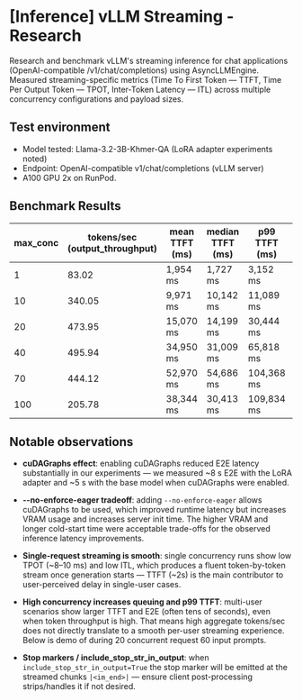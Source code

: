 # [Inference] vLLM Streaming - Research

Research and benchmark vLLM's streaming inference for chat applications (OpenAI-compatible /v1/chat/completions) using AsyncLLMEngine. Measured streaming-specific metrics (Time To First Token — TTFT, Time Per Output Token — TPOT, Inter-Token Latency — ITL) across multiple concurrency configurations and payload sizes.

## Test environment
* Model tested: Llama-3.2-3B-Khmer-QA (LoRA adapter experiments noted)
* Endpoint: OpenAI-compatible v1/chat/completions (vLLM server)
* A100 GPU 2x on RunPod.

## Benchmark Results

| max_conc | tokens/sec (output_throughput) | mean TTFT (ms) | median TTFT (ms) | p99 TTFT (ms) | mean TPOT (ms) | p99 TPOT (ms) | mean ITL (ms) | p99 ITL (ms) | mean E2E (ms) |
|----------|-------------------------------|----------------|------------------|---------------|----------------|---------------|---------------|--------------|---------------|
| 1        | 83.02                         | 1,954 ms       | 1,727 ms         | 3,152 ms      | 8.24 ms        | 8.60 ms       | 8.22 ms       | 51.29 ms     | 6,164 ms      |
| 10       | 340.05                        | 9,971 ms       | 10,142 ms        | 11,089 ms     | 9.16 ms        | 13.79 ms      | 9.82 ms       | 49.47 ms     | 14,652 ms     |
| 20       | 473.95                        | 15,070 ms      | 14,199 ms        | 30,444 ms     | 10.34 ms       | 18.43 ms      | 43.38 ms      | 1,026 ms     | 20,353 ms     |
| 40       | 495.94                        | 34,950 ms      | 31,009 ms        | 65,818 ms     | 6.96 ms        | 11.82 ms      | 47.32 ms      | 1,943 ms     | 38,505 ms     |
| 70       | 444.12                        | 52,970 ms      | 54,686 ms        | 104,368 ms    | 7.16 ms        | 17.55 ms      | 107.75 ms     | 2,749 ms     | 56,628 ms     |
| 100      | 205.78                        | 38,344 ms      | 30,413 ms        | 109,834 ms    | 6.80 ms        | 24.36 ms      | 1,514.92 ms   | 8,237 ms     | 41,821 ms     |

## Notable observations

* **cuDAGraphs effect**: enabling cuDAGraphs reduced E2E latency substantially in our experiments — we measured ~8 s E2E with the LoRA adapter and ~5 s with the base model when cuDAGraphs were enabled.

* **--no-enforce-eager tradeoff**: adding `--no-enforce-eager` allows cuDAGraphs to be used, which improved runtime latency but increases VRAM usage and increases server init time. The higher VRAM and longer cold-start time were acceptable trade-offs for the observed inference latency improvements.

* **Single-request streaming is smooth**: single concurrency runs show low TPOT (~8–10 ms) and low ITL, which produces a fluent token-by-token stream once generation starts — TTFT (~2s) is the main contributor to user-perceived delay in single-user cases.

* **High concurrency increases queuing and p99 TTFT**: multi-user scenarios show larger TTFT and E2E (often tens of seconds), even when token throughput is high. That means high aggregate tokens/sec does not directly translate to a smooth per-user streaming experience. Below is demo of during 20 concurrent request 60 input prompts.

* **Stop markers / include_stop_str_in_output**: when `include_stop_str_in_output=True` the stop marker will be emitted at the streamed chunks `|<im_end>|` — ensure client post-processing strips/handles it if not desired.

